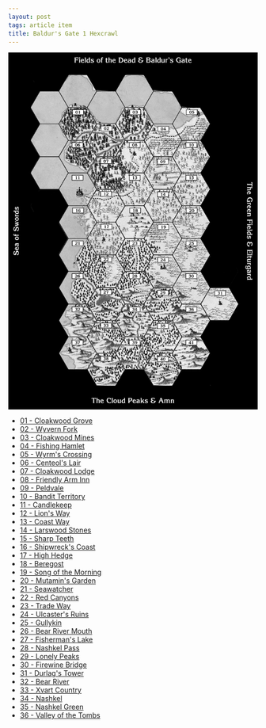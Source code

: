 ```yaml
---
layout: post
tags: article item
title: Baldur's Gate 1 Hexcrawl
---
```


<img align="center" width=600px src="/images/Hexes/BGHex_blank.png">

<div class="newspaper"><ul>
<li> <a href="/pages/BaldurHex/01-CloakwoodGrove">01 - Cloakwood Grove</a></li>
<li> <a href="/pages/BaldurHex/02-WyvernFork">02 - Wyvern Fork</a></li>
<li> <a href="/pages/BaldurHex/03-CloakwoodMines">03 - Cloakwood Mines</a></li>
<li> <a href="/pages/BaldurHex/04-FishingHamlet">04 - Fishing Hamlet</a></li>
<li> <a href="/pages/BaldurHex/05-WyrmsCrossing">05 - Wyrm's Crossing</a></li>
<li> <a href="/pages/BaldurHex/06-CenteolsLair">06 - Centeol's Lair</a></li>
<li> <a href="/pages/BaldurHex/07-CloakwoodLodge">07 - Cloakwood Lodge</a></li>
<li> <a href="/pages/BaldurHex/08-FriendlyArm">08 - Friendly Arm Inn</a></li>
<li> <a href="/pages/BaldurHex/09-Peldvale">09 - Peldvale</a></li>
<li> <a href="/pages/BaldurHex/10-OldRuins">10 - Bandit Territory</a></li>
<li> <a href="/pages/BaldurHex/11-Candlekeep">11 - Candlekeep</a></li>
<li> <a href="/pages/BaldurHex/12-LionsWay">12 - Lion's Way</a></li>
<li> <a href="/pages/BaldurHex/13-CoastWay">13 - Coast Way</a></li>
<li> <a href="/pages/BaldurHex/14-LarswoodStones">14 - Larswood Stones</a></li>
<li> <a href="/pages/BaldurHex/15-SharpTeeth">15 - Sharp Teeth</a></li>
<li> <a href="/pages/BaldurHex/16-ShipwreckCoast">16 - Shipwreck's Coast</a></li>
<li> <a href="/pages/BaldurHex/17-HighHedge">17 - High Hedge</a></li>
<li> <a href="/pages/BaldurHex/18-Beregost">18 - Beregost</a></li>
<li> <a href="/pages/BaldurHex/19-Morning">19 - Song of the Morning</a></li>
<li> <a href="/pages/BaldurHex/20-Mutamin">20 - Mutamin's Garden</a></li>
<li> <a href="/pages/BaldurHex/21-Seawatcher">21 - Seawatcher</a></li>
<li> <a href="/pages/BaldurHex/22-RedCanyons">22 - Red Canyons</a></li>
<li> <a href="/pages/BaldurHex/23-TradeWay">23 - Trade Way</a></li>
<li> <a href="/pages/BaldurHex/24-Ulcaster">24 - Ulcaster's Ruins</a></li>
<li> <a href="/pages/BaldurHex/25-Gullykin">25 - Gullykin</a></li>
<li> <a href="/pages/BaldurHex/26-BearMouth">26 - Bear River Mouth</a></li>
<li> <a href="/pages/BaldurHex/27-Lake">27 - Fisherman's Lake</a></li>
<li> <a href="/pages/BaldurHex/28-Pass">28 - Nashkel Pass</a></li>
<li> <a href="/pages/BaldurHex/29-Lonely">29 - Lonely Peaks</a></li>
<li> <a href="/pages/BaldurHex/30-Firewine">30 - Firewine Bridge</a></li>
<li> <a href="/pages/BaldurHex/31-Durlag">31 - Durlag's Tower</a></li>
<li> <a href="/pages/BaldurHex/32-Bear">32 - Bear River</a></li>
<li> <a href="/pages/BaldurHex/33-Xvart">33 - Xvart Country</a></li>
<li> <a href="/pages/BaldurHex/34-Nashkel">34 - Nashkel</a></li>
<li> <a href="/pages/BaldurHex/35-Green">35 - Nashkel Green</a></li>
<li> <a href="/pages/BaldurHex/36-Tombs">36 - Valley of the Tombs</a></li>
</ul>
</div>
